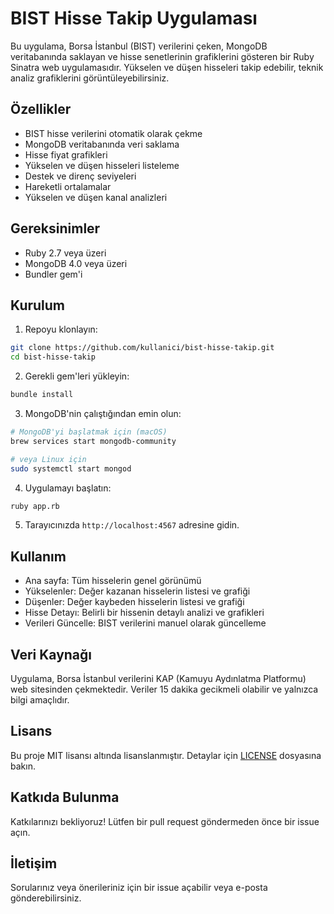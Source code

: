 # BIST Hisse Takip Uygulaması

Bu uygulama, Borsa İstanbul (BIST) verilerini çeken, MongoDB veritabanında saklayan ve hisse senetlerinin grafiklerini gösteren bir Ruby Sinatra web uygulamasıdır. Yükselen ve düşen hisseleri takip edebilir, teknik analiz grafiklerini görüntüleyebilirsiniz.

## Özellikler

- BIST hisse verilerini otomatik olarak çekme
- MongoDB veritabanında veri saklama
- Hisse fiyat grafikleri
- Yükselen ve düşen hisseleri listeleme
- Destek ve direnç seviyeleri
- Hareketli ortalamalar
- Yükselen ve düşen kanal analizleri

## Gereksinimler

- Ruby 2.7 veya üzeri
- MongoDB 4.0 veya üzeri
- Bundler gem'i

## Kurulum

1. Repoyu klonlayın:

```bash
git clone https://github.com/kullanici/bist-hisse-takip.git
cd bist-hisse-takip
```

2. Gerekli gem'leri yükleyin:

```bash
bundle install
```

3. MongoDB'nin çalıştığından emin olun:

```bash
# MongoDB'yi başlatmak için (macOS)
brew services start mongodb-community

# veya Linux için
sudo systemctl start mongod
```

4. Uygulamayı başlatın:

```bash
ruby app.rb
```

5. Tarayıcınızda `http://localhost:4567` adresine gidin.

## Kullanım

- Ana sayfa: Tüm hisselerin genel görünümü
- Yükselenler: Değer kazanan hisselerin listesi ve grafiği
- Düşenler: Değer kaybeden hisselerin listesi ve grafiği
- Hisse Detayı: Belirli bir hissenin detaylı analizi ve grafikleri
- Verileri Güncelle: BIST verilerini manuel olarak güncelleme

## Veri Kaynağı

Uygulama, Borsa İstanbul verilerini KAP (Kamuyu Aydınlatma Platformu) web sitesinden çekmektedir. Veriler 15 dakika gecikmeli olabilir ve yalnızca bilgi amaçlıdır.

## Lisans

Bu proje MIT lisansı altında lisanslanmıştır. Detaylar için [LICENSE](LICENSE) dosyasına bakın.

## Katkıda Bulunma

Katkılarınızı bekliyoruz! Lütfen bir pull request göndermeden önce bir issue açın.

## İletişim

Sorularınız veya önerileriniz için bir issue açabilir veya e-posta gönderebilirsiniz.